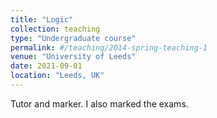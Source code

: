 ```yaml
---
title: "Logic"
collection: teaching
type: "Undergraduate course"
permalink: #/teaching/2014-spring-teaching-1
venue: "University of Leeds"
date: 2021-09-01
location: "Leeds, UK"
---
```


Tutor and marker. I also marked the exams.

